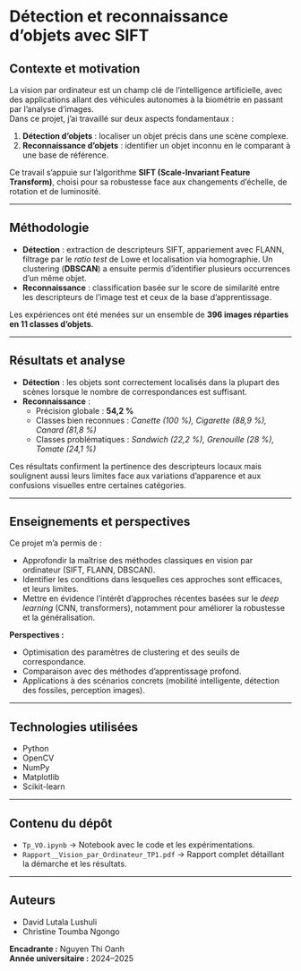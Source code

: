 # Détection et reconnaissance d’objets avec SIFT

## Contexte et motivation

La vision par ordinateur est un champ clé de l’intelligence artificielle, avec des applications allant des véhicules autonomes à la biométrie en passant par l’analyse d’images.  
Dans ce projet, j’ai travaillé sur deux aspects fondamentaux :

1. **Détection d’objets** : localiser un objet précis dans une scène complexe.  
2. **Reconnaissance d’objets** : identifier un objet inconnu en le comparant à une base de référence.

Ce travail s’appuie sur l’algorithme **SIFT (Scale-Invariant Feature Transform)**, choisi pour sa robustesse face aux changements d’échelle, de rotation et de luminosité.

---

## Méthodologie

- **Détection** : extraction de descripteurs SIFT, appariement avec FLANN, filtrage par le *ratio test* de Lowe et localisation via homographie. Un clustering (**DBSCAN**) a ensuite permis d’identifier plusieurs occurrences d’un même objet.  
- **Reconnaissance** : classification basée sur le score de similarité entre les descripteurs de l’image test et ceux de la base d’apprentissage.  

Les expériences ont été menées sur un ensemble de **396 images réparties en 11 classes d’objets**.

---

## Résultats et analyse

- **Détection** : les objets sont correctement localisés dans la plupart des scènes lorsque le nombre de correspondances est suffisant.  
- **Reconnaissance** :  
  - Précision globale : **54,2 %**  
  - Classes bien reconnues : *Canette (100 %), Cigarette (88,9 %), Canard (81,8 %)*  
  - Classes problématiques : *Sandwich (22,2 %), Grenouille (28 %), Tomate (24,1 %)*  

Ces résultats confirment la pertinence des descripteurs locaux mais soulignent aussi leurs limites face aux variations d’apparence et aux confusions visuelles entre certaines catégories.

---

## Enseignements et perspectives

Ce projet m’a permis de :  
- Approfondir la maîtrise des méthodes classiques en vision par ordinateur (SIFT, FLANN, DBSCAN).  
- Identifier les conditions dans lesquelles ces approches sont efficaces, et leurs limites.  
- Mettre en évidence l’intérêt d’approches récentes basées sur le *deep learning* (CNN, transformers), notamment pour améliorer la robustesse et la généralisation.

**Perspectives :**
- Optimisation des paramètres de clustering et des seuils de correspondance.  
- Comparaison avec des méthodes d’apprentissage profond.  
- Applications à des scénarios concrets (mobilité intelligente, détection des fossiles, perception images).

---

## Technologies utilisées

- Python  
- OpenCV  
- NumPy  
- Matplotlib  
- Scikit-learn  

---

## Contenu du dépôt

- `Tp_VO.ipynb` → Notebook avec le code et les expérimentations.  
- `Rapport__Vision_par_Ordinateur_TP1.pdf` → Rapport complet détaillant la démarche et les résultats.  

---

## Auteurs

- David Lutala Lushuli  
- Christine Toumba Ngongo  

**Encadrante :** Nguyen Thi Oanh  
**Année universitaire :** 2024–2025
